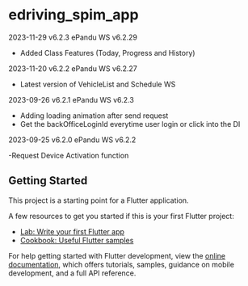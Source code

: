 # edriving_spim_app
2023-11-29 v6.2.3
ePandu WS v6.2.29

- Added Class Features (Today, Progress and History)

2023-11-20 v6.2.2
ePandu WS v6.2.27

- Latest version of VehicleList and Schedule WS

2023-09-26 v6.2.1
ePandu WS v6.2.3

- Adding loading animation after send request
- Get the backOfficeLoginId everytime user login or click into the DI

2023-09-25 v6.2.0
ePandu WS v6.2.2

-Request Device Activation function

## Getting Started

This project is a starting point for a Flutter application.

A few resources to get you started if this is your first Flutter project:

- [Lab: Write your first Flutter app](https://docs.flutter.dev/get-started/codelab)
- [Cookbook: Useful Flutter samples](https://docs.flutter.dev/cookbook)

For help getting started with Flutter development, view the
[online documentation](https://docs.flutter.dev/), which offers tutorials,
samples, guidance on mobile development, and a full API reference.
